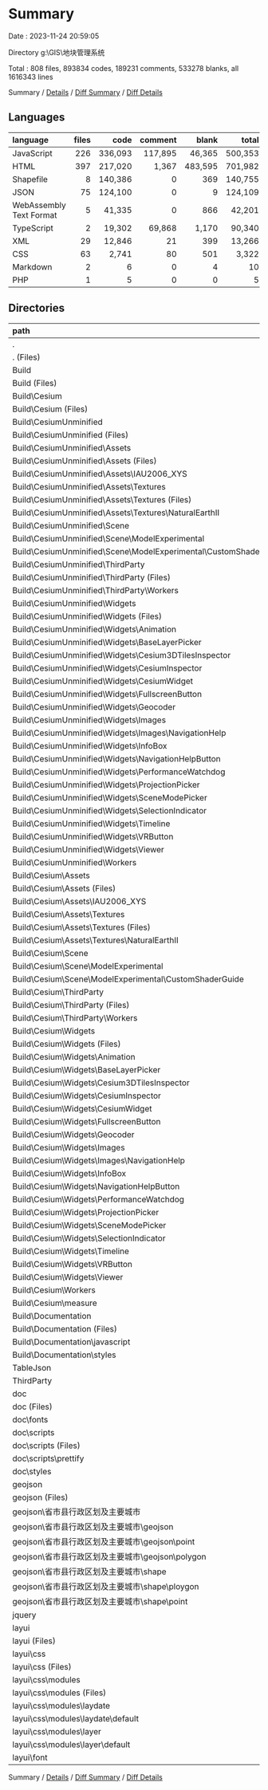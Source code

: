 # Summary

Date : 2023-11-24 20:59:05

Directory g:\\GIS\\地块管理系统

Total : 808 files,  893834 codes, 189231 comments, 533278 blanks, all 1616343 lines

Summary / [Details](details.md) / [Diff Summary](diff.md) / [Diff Details](diff-details.md)

## Languages
| language | files | code | comment | blank | total |
| :--- | ---: | ---: | ---: | ---: | ---: |
| JavaScript | 226 | 336,093 | 117,895 | 46,365 | 500,353 |
| HTML | 397 | 217,020 | 1,367 | 483,595 | 701,982 |
| Shapefile | 8 | 140,386 | 0 | 369 | 140,755 |
| JSON | 75 | 124,100 | 0 | 9 | 124,109 |
| WebAssembly Text Format | 5 | 41,335 | 0 | 866 | 42,201 |
| TypeScript | 2 | 19,302 | 69,868 | 1,170 | 90,340 |
| XML | 29 | 12,846 | 21 | 399 | 13,266 |
| CSS | 63 | 2,741 | 80 | 501 | 3,322 |
| Markdown | 2 | 6 | 0 | 4 | 10 |
| PHP | 1 | 5 | 0 | 0 | 5 |

## Directories
| path | files | code | comment | blank | total |
| :--- | ---: | ---: | ---: | ---: | ---: |
| . | 808 | 893,834 | 189,231 | 533,278 | 1,616,343 |
| . (Files) | 16 | 52,668 | 744 | 544 | 53,956 |
| Build | 746 | 563,611 | 188,420 | 530,601 | 1,282,632 |
| Build (Files) | 1 | 1 | 0 | 0 | 1 |
| Build\\Cesium | 175 | 28,240 | 35,032 | 1,096 | 64,368 |
| Build\\Cesium (Files) | 2 | 9,659 | 34,982 | 586 | 45,227 |
| Build\\CesiumUnminified | 174 | 321,184 | 152,200 | 47,208 | 520,592 |
| Build\\CesiumUnminified (Files) | 2 | 247,696 | 128,870 | 37,270 | 413,836 |
| Build\\CesiumUnminified\\Assets | 31 | 44 | 0 | 1 | 45 |
| Build\\CesiumUnminified\\Assets (Files) | 1 | 1 | 0 | 0 | 1 |
| Build\\CesiumUnminified\\Assets\\IAU2006_XYS | 28 | 28 | 0 | 0 | 28 |
| Build\\CesiumUnminified\\Assets\\Textures | 2 | 15 | 0 | 1 | 16 |
| Build\\CesiumUnminified\\Assets\\Textures (Files) | 1 | 1 | 0 | 0 | 1 |
| Build\\CesiumUnminified\\Assets\\Textures\\NaturalEarthII | 1 | 14 | 0 | 1 | 15 |
| Build\\CesiumUnminified\\Scene | 1 | 3 | 0 | 2 | 5 |
| Build\\CesiumUnminified\\Scene\\ModelExperimental | 1 | 3 | 0 | 2 | 5 |
| Build\\CesiumUnminified\\Scene\\ModelExperimental\\CustomShaderGuide | 1 | 3 | 0 | 2 | 5 |
| Build\\CesiumUnminified\\ThirdParty | 8 | 17,588 | 0 | 393 | 17,981 |
| Build\\CesiumUnminified\\ThirdParty (Files) | 3 | 17,468 | 0 | 392 | 17,860 |
| Build\\CesiumUnminified\\ThirdParty\\Workers | 5 | 120 | 0 | 1 | 121 |
| Build\\CesiumUnminified\\Widgets | 36 | 2,395 | 28 | 312 | 2,735 |
| Build\\CesiumUnminified\\Widgets (Files) | 4 | 171 | 0 | 26 | 197 |
| Build\\CesiumUnminified\\Widgets\\Animation | 2 | 203 | 18 | 56 | 277 |
| Build\\CesiumUnminified\\Widgets\\BaseLayerPicker | 2 | 131 | 0 | 21 | 152 |
| Build\\CesiumUnminified\\Widgets\\Cesium3DTilesInspector | 1 | 98 | 0 | 19 | 117 |
| Build\\CesiumUnminified\\Widgets\\CesiumInspector | 1 | 114 | 0 | 21 | 135 |
| Build\\CesiumUnminified\\Widgets\\CesiumWidget | 2 | 115 | 0 | 17 | 132 |
| Build\\CesiumUnminified\\Widgets\\FullscreenButton | 1 | 7 | 0 | 1 | 8 |
| Build\\CesiumUnminified\\Widgets\\Geocoder | 2 | 85 | 0 | 14 | 99 |
| Build\\CesiumUnminified\\Widgets\\Images | 9 | 817 | 9 | 20 | 846 |
| Build\\CesiumUnminified\\Widgets\\Images\\NavigationHelp | 9 | 817 | 9 | 20 | 846 |
| Build\\CesiumUnminified\\Widgets\\InfoBox | 2 | 162 | 0 | 28 | 190 |
| Build\\CesiumUnminified\\Widgets\\NavigationHelpButton | 2 | 129 | 0 | 31 | 160 |
| Build\\CesiumUnminified\\Widgets\\PerformanceWatchdog | 1 | 14 | 0 | 3 | 17 |
| Build\\CesiumUnminified\\Widgets\\ProjectionPicker | 1 | 41 | 0 | 9 | 50 |
| Build\\CesiumUnminified\\Widgets\\SceneModePicker | 1 | 67 | 0 | 14 | 81 |
| Build\\CesiumUnminified\\Widgets\\SelectionIndicator | 1 | 19 | 0 | 3 | 22 |
| Build\\CesiumUnminified\\Widgets\\Timeline | 2 | 119 | 1 | 16 | 136 |
| Build\\CesiumUnminified\\Widgets\\VRButton | 1 | 7 | 0 | 1 | 8 |
| Build\\CesiumUnminified\\Widgets\\Viewer | 1 | 96 | 0 | 12 | 108 |
| Build\\CesiumUnminified\\Workers | 96 | 53,458 | 23,302 | 9,230 | 85,990 |
| Build\\Cesium\\Assets | 31 | 44 | 0 | 1 | 45 |
| Build\\Cesium\\Assets (Files) | 1 | 1 | 0 | 0 | 1 |
| Build\\Cesium\\Assets\\IAU2006_XYS | 28 | 28 | 0 | 0 | 28 |
| Build\\Cesium\\Assets\\Textures | 2 | 15 | 0 | 1 | 16 |
| Build\\Cesium\\Assets\\Textures (Files) | 1 | 1 | 0 | 0 | 1 |
| Build\\Cesium\\Assets\\Textures\\NaturalEarthII | 1 | 14 | 0 | 1 | 15 |
| Build\\Cesium\\Scene | 1 | 3 | 0 | 2 | 5 |
| Build\\Cesium\\Scene\\ModelExperimental | 1 | 3 | 0 | 2 | 5 |
| Build\\Cesium\\Scene\\ModelExperimental\\CustomShaderGuide | 1 | 3 | 0 | 2 | 5 |
| Build\\Cesium\\ThirdParty | 8 | 17,588 | 0 | 393 | 17,981 |
| Build\\Cesium\\ThirdParty (Files) | 3 | 17,468 | 0 | 392 | 17,860 |
| Build\\Cesium\\ThirdParty\\Workers | 5 | 120 | 0 | 1 | 121 |
| Build\\Cesium\\Widgets | 36 | 844 | 9 | 20 | 873 |
| Build\\Cesium\\Widgets (Files) | 4 | 4 | 0 | 0 | 4 |
| Build\\Cesium\\Widgets\\Animation | 2 | 2 | 0 | 0 | 2 |
| Build\\Cesium\\Widgets\\BaseLayerPicker | 2 | 2 | 0 | 0 | 2 |
| Build\\Cesium\\Widgets\\Cesium3DTilesInspector | 1 | 1 | 0 | 0 | 1 |
| Build\\Cesium\\Widgets\\CesiumInspector | 1 | 1 | 0 | 0 | 1 |
| Build\\Cesium\\Widgets\\CesiumWidget | 2 | 2 | 0 | 0 | 2 |
| Build\\Cesium\\Widgets\\FullscreenButton | 1 | 1 | 0 | 0 | 1 |
| Build\\Cesium\\Widgets\\Geocoder | 2 | 2 | 0 | 0 | 2 |
| Build\\Cesium\\Widgets\\Images | 9 | 817 | 9 | 20 | 846 |
| Build\\Cesium\\Widgets\\Images\\NavigationHelp | 9 | 817 | 9 | 20 | 846 |
| Build\\Cesium\\Widgets\\InfoBox | 2 | 2 | 0 | 0 | 2 |
| Build\\Cesium\\Widgets\\NavigationHelpButton | 2 | 2 | 0 | 0 | 2 |
| Build\\Cesium\\Widgets\\PerformanceWatchdog | 1 | 1 | 0 | 0 | 1 |
| Build\\Cesium\\Widgets\\ProjectionPicker | 1 | 1 | 0 | 0 | 1 |
| Build\\Cesium\\Widgets\\SceneModePicker | 1 | 1 | 0 | 0 | 1 |
| Build\\Cesium\\Widgets\\SelectionIndicator | 1 | 1 | 0 | 0 | 1 |
| Build\\Cesium\\Widgets\\Timeline | 2 | 2 | 0 | 0 | 2 |
| Build\\Cesium\\Widgets\\VRButton | 1 | 1 | 0 | 0 | 1 |
| Build\\Cesium\\Widgets\\Viewer | 1 | 1 | 0 | 0 | 1 |
| Build\\Cesium\\Workers | 96 | 101 | 41 | 93 | 235 |
| Build\\Cesium\\measure | 1 | 1 | 0 | 1 | 2 |
| Build\\Documentation | 396 | 214,186 | 1,188 | 482,297 | 697,671 |
| Build\\Documentation (Files) | 391 | 213,018 | 1,173 | 482,175 | 696,366 |
| Build\\Documentation\\javascript | 3 | 492 | 4 | 11 | 507 |
| Build\\Documentation\\styles | 2 | 676 | 11 | 111 | 798 |
| TableJson | 2 | 2 | 0 | 0 | 2 |
| ThirdParty | 1 | 6,401 | 0 | 82 | 6,483 |
| doc | 16 | 12,431 | 63 | 1,317 | 13,811 |
| doc (Files) | 4 | 936 | 12 | 1,214 | 2,162 |
| doc\\fonts | 6 | 10,987 | 0 | 0 | 10,987 |
| doc\\scripts | 3 | 52 | 1 | 5 | 58 |
| doc\\scripts (Files) | 1 | 22 | 1 | 3 | 26 |
| doc\\scripts\\prettify | 2 | 30 | 0 | 2 | 32 |
| doc\\styles | 3 | 456 | 50 | 98 | 604 |
| geojson | 20 | 258,514 | 0 | 376 | 258,890 |
| geojson (Files) | 4 | 8,389 | 0 | 0 | 8,389 |
| geojson\\省市县行政区划及主要城市 | 16 | 250,125 | 0 | 376 | 250,501 |
| geojson\\省市县行政区划及主要城市\\geojson | 8 | 109,739 | 0 | 7 | 109,746 |
| geojson\\省市县行政区划及主要城市\\geojson\\point | 3 | 2,475 | 0 | 3 | 2,478 |
| geojson\\省市县行政区划及主要城市\\geojson\\polygon | 5 | 107,264 | 0 | 4 | 107,268 |
| geojson\\省市县行政区划及主要城市\\shape | 8 | 140,386 | 0 | 369 | 140,755 |
| geojson\\省市县行政区划及主要城市\\shape\\ploygon | 5 | 137,690 | 0 | 367 | 138,057 |
| geojson\\省市县行政区划及主要城市\\shape\\point | 3 | 2,696 | 0 | 2 | 2,698 |
| jquery | 1 | 3 | 1 | 1 | 5 |
| layui | 6 | 204 | 3 | 357 | 564 |
| layui (Files) | 1 | 5 | 0 | 0 | 5 |
| layui\\css | 4 | 4 | 0 | 0 | 4 |
| layui\\css (Files) | 1 | 1 | 0 | 0 | 1 |
| layui\\css\\modules | 3 | 3 | 0 | 0 | 3 |
| layui\\css\\modules (Files) | 1 | 1 | 0 | 0 | 1 |
| layui\\css\\modules\\laydate | 1 | 1 | 0 | 0 | 1 |
| layui\\css\\modules\\laydate\\default | 1 | 1 | 0 | 0 | 1 |
| layui\\css\\modules\\layer | 1 | 1 | 0 | 0 | 1 |
| layui\\css\\modules\\layer\\default | 1 | 1 | 0 | 0 | 1 |
| layui\\font | 1 | 195 | 3 | 357 | 555 |

Summary / [Details](details.md) / [Diff Summary](diff.md) / [Diff Details](diff-details.md)